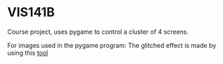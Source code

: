 # VIS141B
Course project, uses pygame to control a cluster of 4 screens. 
   
For images used in the pygame program:
The glitched effect is made by using this [tool](https://github.com/TotallyNotChase/glitch-this)
